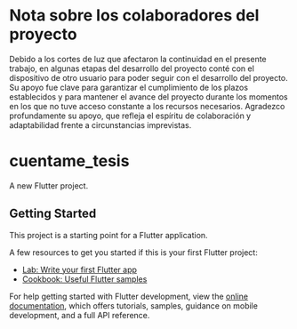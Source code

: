 # Nota sobre los colaboradores del proyecto

Debido a los cortes de luz que afectaron la continuidad en el presente trabajo, en algunas etapas del desarrollo del proyecto conté con el dispositivo de otro usuario para poder seguir con el desarrollo del proyecto. Su apoyo fue clave para garantizar el cumplimiento de los plazos establecidos y para mantener el avance del proyecto durante los momentos en los que no tuve acceso constante a los recursos necesarios. Agradezco profundamente su apoyo, que refleja el espíritu de colaboración y adaptabilidad frente a circunstancias imprevistas.

# cuentame_tesis

A new Flutter project.

## Getting Started

This project is a starting point for a Flutter application.

A few resources to get you started if this is your first Flutter project:

- [Lab: Write your first Flutter app](https://docs.flutter.dev/get-started/codelab)
- [Cookbook: Useful Flutter samples](https://docs.flutter.dev/cookbook)

For help getting started with Flutter development, view the
[online documentation](https://docs.flutter.dev/), which offers tutorials,
samples, guidance on mobile development, and a full API reference.
